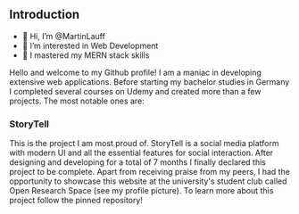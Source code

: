 ## Introduction

- 👋 Hi, I’m @MartinLauff
- 👀 I’m interested in Web Development
- 🌱 I mastered my MERN stack skills

Hello and welcome to my Github profile! I am a maniac in developing extensive web applications. Before starting my bachelor studies in Germany I completed several courses on Udemy and created more than a few projects. The most notable ones are:

### StoryTell
This is the project I am most proud of. StoryTell is a social media platform with modern UI and all the essential features for social interaction. After designing and developing for a total of 7 months I finally declared this project to be complete. Apart from receiving praise from my peers, I had the opportunity to showcase this website at the university's student club called Open Research Space (see my profile picture).
To learn more about this project follow the pinned repository!


<!---
MartinLauff/MartinLauff is a ✨ special ✨ repository because its `README.md` (this file) appears on your GitHub profile.
You can click the Preview link to take a look at your changes.
--->
